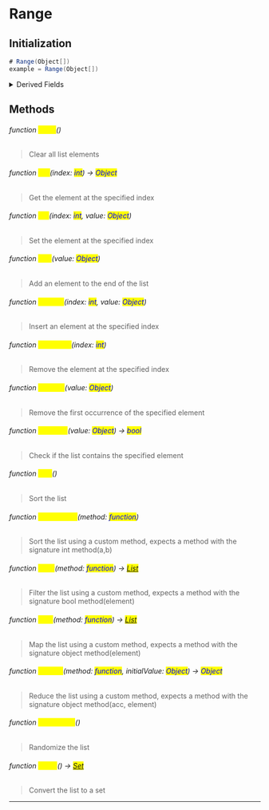# Range
## Initialization
```csharp
# Range(Object[])
example = Range(Object[])
```
<details>
<summary>Derived Fields</summary>

|Field|Type|Readonly|Description|
|---|---|---|---|
|Count|int|True|The number of elements in the list|
</details>

## Methods
###### function <mark style="color:yellow;">Clear</mark>()
> Clear all list elements

###### function <mark style="color:yellow;">Get</mark>(index: <mark style="color:blue;">int</mark>) → <mark style="color:blue;">Object</mark>
> Get the element at the specified index

###### function <mark style="color:yellow;">Set</mark>(index: <mark style="color:blue;">int</mark>, value: <mark style="color:blue;">Object</mark>)
> Set the element at the specified index

###### function <mark style="color:yellow;">Add</mark>(value: <mark style="color:blue;">Object</mark>)
> Add an element to the end of the list

###### function <mark style="color:yellow;">InsertAt</mark>(index: <mark style="color:blue;">int</mark>, value: <mark style="color:blue;">Object</mark>)
> Insert an element at the specified index

###### function <mark style="color:yellow;">RemoveAt</mark>(index: <mark style="color:blue;">int</mark>)
> Remove the element at the specified index

###### function <mark style="color:yellow;">Remove</mark>(value: <mark style="color:blue;">Object</mark>)
> Remove the first occurrence of the specified element

###### function <mark style="color:yellow;">Contains</mark>(value: <mark style="color:blue;">Object</mark>) → <mark style="color:blue;">bool</mark>
> Check if the list contains the specified element

###### function <mark style="color:yellow;">Sort</mark>()
> Sort the list

###### function <mark style="color:yellow;">SortCustom</mark>(method: <mark style="color:blue;">function</mark>)
> Sort the list using a custom method, expects a method with the signature int method(a,b)

###### function <mark style="color:yellow;">Filter</mark>(method: <mark style="color:blue;">function</mark>) → <mark style="color:blue;">[List](../objects/List.md)</mark>
> Filter the list using a custom method, expects a method with the signature bool method(element)

###### function <mark style="color:yellow;">Map</mark>(method: <mark style="color:blue;">function</mark>) → <mark style="color:blue;">[List](../objects/List.md)</mark>
> Map the list using a custom method, expects a method with the signature object method(element)

###### function <mark style="color:yellow;">Reduce</mark>(method: <mark style="color:blue;">function</mark>, initialValue: <mark style="color:blue;">Object</mark>) → <mark style="color:blue;">Object</mark>
> Reduce the list using a custom method, expects a method with the signature object method(acc, element)

###### function <mark style="color:yellow;">Randomize</mark>()
> Randomize the list

###### function <mark style="color:yellow;">ToSet</mark>() → <mark style="color:blue;">[Set](../objects/Set.md)</mark>
> Convert the list to a set


---

